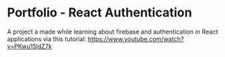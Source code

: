 # Portfolio - React Authentication

A project a made while learning about firebase and authentication in React applications via this tutorial: https://www.youtube.com/watch?v=PKwu15ldZ7k
